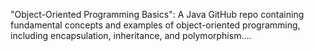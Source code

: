 "Object-Oriented Programming Basics": A Java GitHub repo containing fundamental concepts and examples of object-oriented programming, including encapsulation, inheritance, and polymorphism....